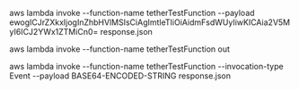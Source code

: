 <!-- Invoke function synchronously -->

aws lambda invoke --function-name tetherTestFunction --payload ewogICJrZXkxIjogInZhbHVlMSIsCiAgImtleTIiOiAidmFsdWUyIiwKICAia2V5MyI6ICJ2YWx1ZTMiCn0= response.json

aws lambda invoke --function-name tetherTestFunction out

<!-- Invoke function asynchronously -->

aws lambda invoke --function-name tetherTestFunction --invocation-type Event --payload BASE64-ENCODED-STRING response.json